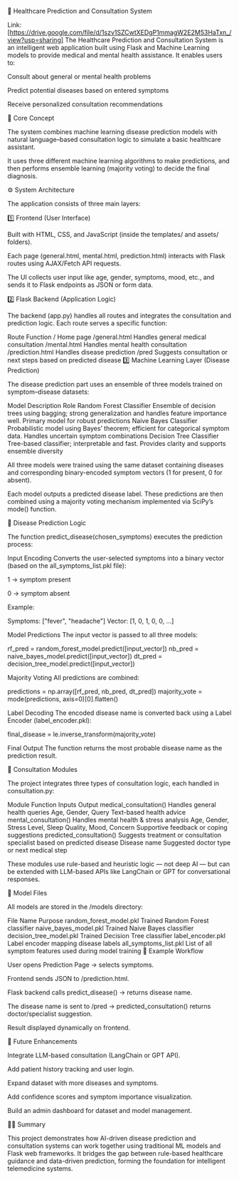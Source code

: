 🏥 Healthcare Prediction and Consultation System

Link:[https://drive.google.com/file/d/1szv1SZCwtXEDgP1mmagW2E2M53HaTxn_/view?usp=sharing]
The Healthcare Prediction and Consultation System is an intelligent web application built using Flask and Machine Learning models to provide medical and mental health assistance.
It enables users to:

Consult about general or mental health problems

Predict potential diseases based on entered symptoms

Receive personalized consultation recommendations

🧠 Core Concept

The system combines machine learning disease prediction models with natural language–based consultation logic to simulate a basic healthcare assistant.

It uses three different machine learning algorithms to make predictions, and then performs ensemble learning (majority voting) to decide the final diagnosis.

⚙️ System Architecture

The application consists of three main layers:

1️⃣ Frontend (User Interface)

Built with HTML, CSS, and JavaScript (inside the templates/ and assets/ folders).

Each page (general.html, mental.html, prediction.html) interacts with Flask routes using AJAX/Fetch API requests.

The UI collects user input like age, gender, symptoms, mood, etc., and sends it to Flask endpoints as JSON or form data.

2️⃣ Flask Backend (Application Logic)

The backend (app.py) handles all routes and integrates the consultation and prediction logic.
Each route serves a specific function:

Route	Function
/	Home page
/general.html	Handles general medical consultation
/mental.html	Handles mental health consultation
/prediction.html	Handles disease prediction
/pred	Suggests consultation or next steps based on predicted disease
3️⃣ Machine Learning Layer (Disease Prediction)

The disease prediction part uses an ensemble of three models trained on symptom–disease datasets:

Model	Description	Role
Random Forest Classifier	Ensemble of decision trees using bagging; strong generalization and handles feature importance well.	Primary model for robust predictions
Naive Bayes Classifier	Probabilistic model using Bayes’ theorem; efficient for categorical symptom data.	Handles uncertain symptom combinations
Decision Tree Classifier	Tree-based classifier; interpretable and fast.	Provides clarity and supports ensemble diversity

All three models were trained using the same dataset containing diseases and corresponding binary-encoded symptom vectors (1 for present, 0 for absent).

Each model outputs a predicted disease label. These predictions are then combined using a majority voting mechanism implemented via SciPy’s mode() function.

🔬 Disease Prediction Logic

The function predict_disease(chosen_symptoms) executes the prediction process:

Input Encoding
Converts the user-selected symptoms into a binary vector (based on the all_symptoms_list.pkl file):

1 → symptom present

0 → symptom absent

Example:

Symptoms: ["fever", "headache"]
Vector: [1, 0, 1, 0, 0, ...]


Model Predictions
The input vector is passed to all three models:

rf_pred = random_forest_model.predict([input_vector])
nb_pred = naive_bayes_model.predict([input_vector])
dt_pred = decision_tree_model.predict([input_vector])


Majority Voting
All predictions are combined:

predictions = np.array([rf_pred, nb_pred, dt_pred])
majority_vote = mode(predictions, axis=0)[0].flatten()


Label Decoding
The encoded disease name is converted back using a Label Encoder (label_encoder.pkl):

final_disease = le.inverse_transform(majority_vote)


Final Output
The function returns the most probable disease name as the prediction result.

💬 Consultation Modules

The project integrates three types of consultation logic, each handled in consultation.py:

Module	Function	Inputs	Output
medical_consultation()	Handles general health queries	Age, Gender, Query	Text-based health advice
mental_consultation()	Handles mental health & stress analysis	Age, Gender, Stress Level, Sleep Quality, Mood, Concern	Supportive feedback or coping suggestions
predicted_consultation()	Suggests treatment or consultation specialist based on predicted disease	Disease name	Suggested doctor type or next medical step

These modules use rule-based and heuristic logic — not deep AI — but can be extended with LLM-based APIs like LangChain or GPT for conversational responses.

🧾 Model Files

All models are stored in the /models directory:

File Name	Purpose
random_forest_model.pkl	Trained Random Forest classifier
naive_bayes_model.pkl	Trained Naive Bayes classifier
decision_tree_model.pkl	Trained Decision Tree classifier
label_encoder.pkl	Label encoder mapping disease labels
all_symptoms_list.pkl	List of all symptom features used during model training
🧠 Example Workflow

User opens Prediction Page → selects symptoms.

Frontend sends JSON to /prediction.html.

Flask backend calls predict_disease() → returns disease name.

The disease name is sent to /pred → predicted_consultation() returns doctor/specialist suggestion.

Result displayed dynamically on frontend.

🧩 Future Enhancements

Integrate LLM-based consultation (LangChain or GPT API).

Add patient history tracking and user login.

Expand dataset with more diseases and symptoms.

Add confidence scores and symptom importance visualization.

Build an admin dashboard for dataset and model management.

👨‍⚕️ Summary

This project demonstrates how AI-driven disease prediction and consultation systems can work together using traditional ML models and Flask web frameworks.
It bridges the gap between rule-based healthcare guidance and data-driven prediction, forming the foundation for intelligent telemedicine systems.
